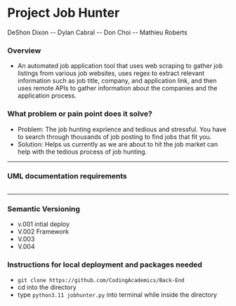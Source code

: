 # Project Job Hunter
DeShon Dixon -- Dylan Cabral -- Don Choi -- Mathieu Roberts
### Overview
-  An automated job application tool that uses web scraping to gather job listings from various job websites, uses regex to extract relevant information such as job title, company, and application link, and then uses remote APIs to gather information about the companies and the application process.


### What problem or pain point does it solve? 
- Problem: The job hunting exprience and tedious and stressful. You have to search through thousands of job posting to find jobs that fit you.
- Solution: Helps us currently as we are about to hit the job market can help with the tedious process of job hunting.


--------------


### UML documentation requirements
<img src = "" />

------------

### Semantic Versioning
- v.001 intial deploy
- V.002 Framework
- V.003 
- V.004 

### Instructions for local deployment and packages needed
- `git clone https://github.com/CodingAcademics/Back-End`
- cd into the directory
- type `python3.11 jobhunter.py` into terminal while inside the directory
